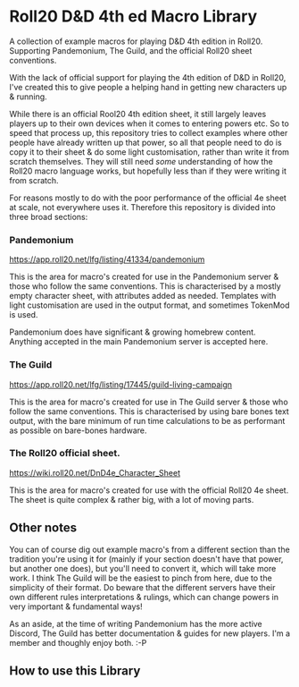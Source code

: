# Roll20 D&D 4th ed Macro Library
A collection of example macros for playing D&amp;D 4th edition in Roll20.  Supporting Pandemonium, The Guild, and the official Roll20 sheet conventions.

With the lack of official support for playing the 4th edition of D&D in Roll20, I've created this to give people a helping hand in getting new characters up & running.

While there is an official Rool20 4th edition sheet, it still largely leaves players up to their own devices when it comes to entering powers etc.  So to speed that process up, this repository tries to collect examples where other people have already written up that power, so all that people need to do is copy it to their sheet & do some light customisation, rather than write it from scratch themselves.  They will still need _some_ understanding of how the Roll20 macro language works, but hopefully less than if they were writing it from scratch.

For reasons mostly to do with the poor performance of the official 4e sheet at scale, not everywhere uses it.  Therefore this repository is divided into three broad sections:

### Pandemonium

<https://app.roll20.net/lfg/listing/41334/pandemonium>

This is the area for macro's created for use in the Pandemonium server & those who follow the same conventions.  This is characterised by a mostly empty character sheet, with attributes added as needed.  Templates with light customisation are used in the output format, and sometimes TokenMod is used.

Pandemonium does have significant & growing homebrew content.  Anything accepted in the main Pandemonium server is accepted here.

### The Guild

<https://app.roll20.net/lfg/listing/17445/guild-living-campaign>

This is the area for macro's created for use in The Guild server & those who follow the same conventions.  This is characterised by using bare bones text output, with the bare minimum of run time calculations to be as performant as possible on bare-bones hardware.

### The Roll20 official sheet.

<https://wiki.roll20.net/DnD4e_Character_Sheet>

This is the area for macro's created for use with the official Roll20 4e sheet.  The sheet is quite complex & rather big, with a lot of moving parts.

## Other notes

You can of course dig out example macro's from a different section than the tradition you're using it for (mainly if your section doesn't have that power, but another one does), but you'll need to convert it, which will take more work.  I think The Guild will be the easiest to pinch from here, due to the simplicity of their format.  Do beware that the different servers have their own different rules interpretations & rulings, which can change powers in very important & fundamental ways!

As an aside, at the time of writing Pandemonium has the more active Discord, The Guild has better documentation & guides for new players.  I'm a member and thoughly enjoy both.  :-P

## How to use this Library



